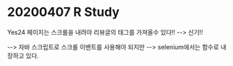 # 20200407 R Study

Yes24 페이지는 스크롤을 내려야 리뷰글의 태그를 가져올수 있다!! --> 신기!!

--> 자바 스크립트로 스크롤 이벤트를 사용해야 되지만 --> selenium에서는 함수로 내장하고 있다.